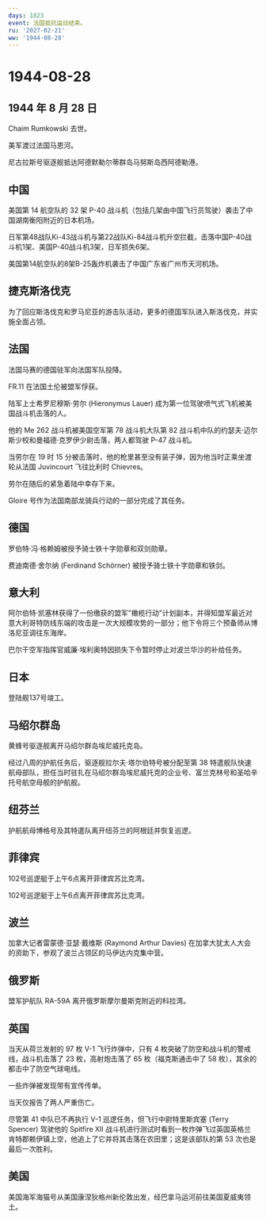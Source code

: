 ```yaml
---
days: 1823
event: 法国抵抗运动结束。
ru: '2027-02-21'
ww: '1944-08-28'
---
```


# 1944-08-28

## 1944 年 8 月 28 日

Chaim Rumkowski 去世。

美军渡过法国马恩河。

尼古拉斯号驱逐舰抵达阿德默勒尔蒂群岛马努斯岛西阿德勒港。

## 中国

美国第 14 航空队的 32 架 P-40
战斗机（包括几架由中国飞行员驾驶）袭击了中国湖南衡阳附近的日本机场。

日军第48战队Ki-43战斗机与第22战队Ki-84战斗机升空拦截，击落中国P-40战斗机1架、美国P-40战斗机3架，日军损失6架。

美国第14航空队的8架B-25轰炸机袭击了中国广东省广州市天河机场。

## 捷克斯洛伐克

为了回应斯洛伐克和罗马尼亚的游击队活动，更多的德国军队进入斯洛伐克，并实施全面占领。

## 法国

法国马赛的德国驻军向法国军队投降。

FR.11 在法国土伦被盟军俘获。

陆军上士希罗尼穆斯·劳尔 (Hieronymus Lauer)
成为第一位驾驶喷气式飞机被美国战斗机击落的人。

他的 Me 262 战斗机被美国空军第 78 战斗机大队第 82
战斗机中队的约瑟夫·迈尔斯少校和曼福德·克罗伊少尉击落，两人都驾驶 P-47
战斗机。

当劳尔在 19 时 15
分被击落时，他的枪里甚至没有装子弹，因为他当时正乘坐渡轮从法国
Juvincourt 飞往比利时 Chievres。

劳尔在随后的紧急着陆中幸存下来。

Gloire 号作为法国南部龙骑兵行动的一部分完成了其任务。

## 德国

罗伯特·冯·格赖姆被授予骑士铁十字勋章和双剑勋章。

费迪南德·舍尔纳 (Ferdinand Schörner) 被授予骑士铁十字勋章和铁剑。

## 意大利

阿尔伯特·凯塞林获得了一份缴获的盟军"橄榄行动"计划副本，并得知盟军最近对意大利哥特防线东端的攻击是一次大规模攻势的一部分；他下令将三个预备师从博洛尼亚调往东海岸。

巴尔干空军指挥官威廉·埃利奥特因损失下令暂时停止对波兰华沙的补给任务。

## 日本

登陆舰137号竣工。

## 马绍尔群岛

黄蜂号驱逐舰离开马绍尔群岛埃尼威托克岛。

经过八周的护航任务后，驱逐舰拉尔夫·塔尔伯特号被分配至第 38
特遣舰队快速航母部队，担任当时驻扎在马绍尔群岛埃尼威托克的企业号、富兰克林号和圣哈辛托号航空母舰的护航舰。

## 纽芬兰

护航航母博格号及其特遣队离开纽芬兰的阿根廷并恢复巡逻。

## 菲律宾

102号巡逻艇于上午6点离开菲律宾苏比克湾。

102号巡逻艇于上午6点离开菲律宾苏比克湾。

## 波兰

加拿大记者雷蒙德·亚瑟·戴维斯 (Raymond Arthur Davies)
在加拿大犹太人大会的资助下，参观了波兰占领区的马伊达内克集中营。

## 俄罗斯

盟军护航队 RA-59A 离开俄罗斯摩尔曼斯克附近的科拉湾。

## 英国

当天从荷兰发射的 97 枚 V-1 飞行炸弹中，只有 4
枚突破了防空和战斗机的警戒线，战斗机击落了 23 枚，高射炮击落了 65
枚（福克斯通击中了 58 枚），其余的都击中了防空气球电线。

一些炸弹被发现带有宣传传单。

当天仅报告了两人严重伤亡。

尽管第 41 中队已不再执行 V-1 巡逻任务，但飞行中尉特里斯宾塞 (Terry
Spencer) 驾驶他的 Spitfire XII
战斗机进行测试时看到一枚炸弹飞过英国英格兰肯特郡赖伊镇上空，他追上了它并将其击落在农田里；这是该部队的第
53 次也是最后一次胜利。

## 美国

美国海军海猫号从美国康涅狄格州新伦敦出发，经巴拿马运河前往美国夏威夷领土。